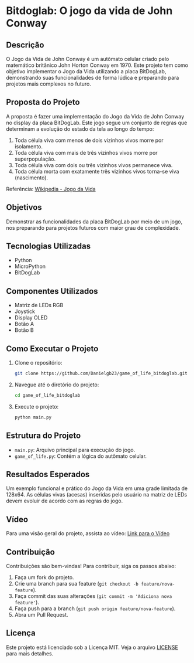 # Bitdoglab: O jogo da vida de John Conway

## Descrição
O Jogo da Vida de John Conway é um autômato celular criado pelo matemático britânico John Horton Conway em 1970. Este projeto tem como objetivo implementar o Jogo da Vida utilizando a placa BitDogLab, demonstrando suas funcionalidades de forma lúdica e preparando para projetos mais complexos no futuro.

## Proposta do Projeto
A proposta é fazer uma implementação do Jogo da Vida de John Conway no display da placa BitDogLab. Este jogo segue um conjunto de regras que determinam a evolução do estado da tela ao longo do tempo:
1. Toda célula viva com menos de dois vizinhos vivos morre por isolamento.
2. Toda célula viva com mais de três vizinhos vivos morre por superpopulação.
3. Toda célula viva com dois ou três vizinhos vivos permanece viva.
4. Toda célula morta com exatamente três vizinhos vivos torna-se viva (nascimento).

Referência: [Wikipedia - Jogo da Vida](https://pt.wikipedia.org/wiki/Jogo_da_vida)

## Objetivos
Demonstrar as funcionalidades da placa BitDogLab por meio de um jogo, nos preparando para projetos futuros com maior grau de complexidade.

## Tecnologias Utilizadas
- Python
- MicroPython
- BitDogLab

## Componentes Utilizados
- Matriz de LEDs RGB
- Joystick
- Display OLED
- Botão A
- Botão B

## Como Executar o Projeto
1. Clone o repositório:
   ```sh
   git clone https://github.com/Danielgb23/game_of_life_bitdoglab.git
   ```
2. Navegue até o diretório do projeto:
   ```sh
   cd game_of_life_bitdoglab
   ```
3. Execute o projeto:
   ```sh
   python main.py
   ```

## Estrutura do Projeto
- `main.py`: Arquivo principal para execução do jogo.
- `game_of_life.py`: Contém a lógica do autômato celular.

## Resultados Esperados
Um exemplo funcional e prático do Jogo da Vida em uma grade limitada de 128x64. As células vivas (acesas) inseridas pelo usuário na matriz de LEDs devem evoluir de acordo com as regras do jogo.

## Vídeo
Para uma visão geral do projeto, assista ao vídeo: [Link para o Vídeo](https://youtu.be/jUXryB5bY1Y)

## Contribuição
Contribuições são bem-vindas! Para contribuir, siga os passos abaixo:
1. Faça um fork do projeto.
2. Crie uma branch para sua feature (`git checkout -b feature/nova-feature`).
3. Faça commit das suas alterações (`git commit -m 'Adiciona nova feature'`).
4. Faça push para a branch (`git push origin feature/nova-feature`).
5. Abra um Pull Request.

## Licença
Este projeto está licenciado sob a Licença MIT. Veja o arquivo [LICENSE](LICENSE) para mais detalhes.
